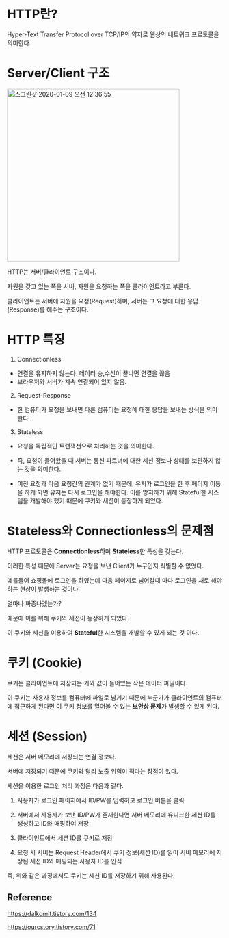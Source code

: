 # HTTP란?

Hyper-Text Transfer Protocol over TCP/IP의 약자로 웹상의 네트워크 프로토콜을 의미한다.

# Server/Client 구조

<img width="403" alt="스크린샷 2020-01-09 오전 12 36 55" src="https://user-images.githubusercontent.com/43809168/71991748-33846380-3278-11ea-865d-9198e4dae3b1.png">

HTTP는 서버/클라이언트 구조이다.

자원을 갖고 있는 쪽을 서버, 자원을 요청하는 쪽을 클라이언트라고 부른다.

클라이언트는 서버에 자원을 요청(Request)하며, 서버는 그 요청에 대한 응답(Response)를 해주는 구조이다.



# HTTP 특징

1. Connectionless
- 연결을 유지하지 않는다. 데이터 송,수신이 끝나면 연결을 끊음
- 브라우저와 서버가 계속 연결되어 있지 않음.

2. Request-Response
- 한 컴퓨터가 요청을 보내면 다른 컴퓨터는 요청에 대한 응답을 보내는 방식을 의미한다.

3. Stateless
- 요청을 독립적인 트랜잭션으로 처리하는 것을 의미한다. 

- 즉, 요청이 들어왔을 때 서버는 통신 파트너에 대한 세션 정보나 상태를 보관하지 않는 것을 의미한다. 

- 이전 요청과 다음 요청간의 관계가 없기 때문에, 유저가 로그인을 한 후 페이지 이동을 하게 되면 유저는 다시 로그인을 해야한다. 이를 방지하기 위해 Stateful한 시스템을 개발해야 했기 때문에 쿠키와 세션이 등장하게 되었다.

# Stateless와 Connectionless의 문제점

HTTP 프로토콜은 **Connectionless**하며 **Stateless**한 특성을 갖는다.

이러한 특성 때문에 Server는 요청을 보낸 Client가 누구인지 식별할 수 없었다.

예를들어 쇼핑몰에 로그인을 하였는데 다음 페이지로 넘어갈때 마다 로그인을 새로 해야하는 현상이 발생하는 것이다. 

얼마나 짜증나겠는가?

때문에 이를 위해 쿠키와 세션이 등장하게 되었다.

이 쿠키와 세션을 이용하여 **Stateful**한 시스템을 개발할 수 있게 되는 것 이다.

# 쿠키 (Cookie)

쿠키는 클라이언트에 저장되는 키와 값이 들어있는 작은 데이터 파일이다.

이 쿠키는 사용자 정보를 컴퓨터에 파일로 남기기 때문에 누군가가 클라이언트의 컴퓨터에 접근하게 된다면 이 쿠키 정보를 열어볼 수 있는 **보안상 문제**가 발생할 수 있게 된다.

# 세션 (Session)

세션은 서버 메모리에 저장되는 연결 정보다.

서버에 저장되기 때문에 쿠키와 달리 노출 위험이 적다는 장점이 있다.

세션을 이용한 로그인 처리 과정은 다음과 같다.

1. 사용자가 로그인 페이지에서 ID/PW를 입력하고 로그인 버튼을 클릭

2. 서버에서 사용자가 보낸 ID/PW가 존재한다면 서버 메모리에 유니크한 세션 ID를 생성하고 ID와 매핑하여 저장

3. 클라이언트에서 세션 ID를 쿠키로 저장

4. 요청 시 서버는 Request Header에서 쿠키 정보(세션 ID)를 읽어 서버 메모리에 저장된 세션 ID와 매핑되는 사용자 ID를 인식

즉, 위와 같은 과정에서도 쿠키는 세션 ID를 저장하기 위해 사용된다.



## Reference

https://dalkomit.tistory.com/134

https://ourcstory.tistory.com/71